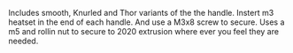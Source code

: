 Includes smooth, Knurled and Thor variants of the the handle. Instert m3 heatset in the end of each handle. And use a M3x8 screw to secure. 
Uses a m5 and rollin nut to secure to 2020 extrusion where ever you feel they are needed. 
